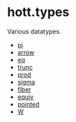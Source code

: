 hott.types
==========

Various datatypes.

* [pi](pi.hlean)
* [arrow](arrow.hlean)
* [eq](eq.hlean)
* [trunc](trunc.hlean)
* [prod](prod.hlean)
* [sigma](sigma.hlean)
* [fiber](fiber.hlean)
* [equiv](equiv.hlean)
* [pointed](pointed.hlean)
* [W](W.hlean)